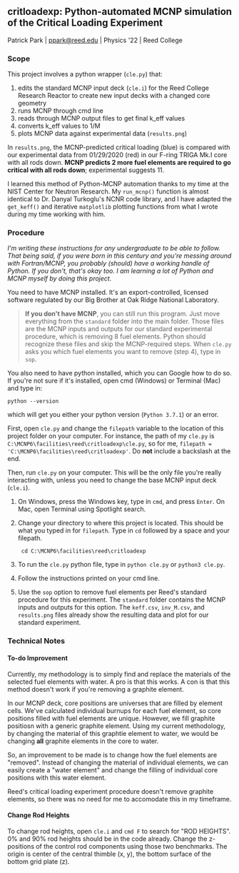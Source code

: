 ## critloadexp: Python-automated MCNP simulation of the Critical Loading Experiment

Patrick Park | <ppark@reed.edu> | Physics '22 | Reed College

### Scope

This project involves a python wrapper (`cle.py`) that:
1. edits the standard MCNP input deck (`cle.i`) for the Reed College Research Reactor to create new input decks with a changed core geometry
2. runs MCNP through cmd line
3. reads through MCNP output files to get final k_eff values
4. converts k_eff values to 1/M 
5. plots MCNP data against experimental data (`results.png`)

In `results.png`, the MCNP-predicted critical loading (blue) is compared with our experimental data from 01/29/2020 (red) in our F-ring TRIGA Mk.I core with all rods down. 
**MCNP predicts 2 more fuel elements are required to go critical with all rods down**; experimental suggests 11.

I learned this method of Python-MCNP automation thanks to my time at the NIST Center for Neutron Research. My `run_mcnp()` function is almost identical to Dr. Danyal Turkoglu's NCNR code library, and I have adapted the `get_keff()` and iterative `matplotlib` plotting functions from what I wrote during my time working with him.

### Procedure

*I'm writing these instructions for any undergraduate to be able to follow.
That being said, if you were born in this century and you're messing around with Fortran/MCNP, you probably (should) have a working handle of Python.
If you don't, that's okay too. I am learning a lot of Python and MCNP myself by doing this project.*

You need to have MCNP installed. It's an export-controlled, licensed software regulated by our Big Brother at Oak Ridge National Laboratory.

> **If you don't have MCNP**, you can still run this program. Just move everything from the `standard` folder into the main folder.
> Those files are the MCNP inputs and outputs for our standard experimental procedure, which is removing 8 fuel elements.
> Python should recognize these files and skip the MCNP-required steps. When `cle.py` asks you which fuel elements you want to remove (step 4), type in `sop`.

You also need to have python installed, which you can Google how to do so. If you're not sure if it's installed, open cmd (Windows) or Terminal (Mac) and type in:
  
    python --version

which will get you either your python version (`Python 3.7.1`) or an error.

First, open `cle.py` and change the `filepath` variable to the location of this project folder on your computer. 
For instance, the path of my `cle.py` is `C:\MCNP6\facilities\reed\critloadexp\cle.py`, so for me, `filepath = 'C:\MCNP6\facilities\reed\critloadexp'`. Do **not** include a backslash at the end.

Then, run `cle.py` on your computer. This will be the only file you're really interacting with, unless you need to change the base MCNP input deck (`cle.i`).

1. On Windows, press the Windows key, type in `cmd`, and press `Enter`. On Mac, open Terminal using Spotlight search.
2. Change your directory to where this project is located. This should be what you typed in for `filepath`. Type in `cd` followed by a space and your filepath.
    
        cd C:\MCNP6\facilities\reed\critloadexp
    
3. To run the `cle.py` python file, type in `python cle.py` or `python3 cle.py`.
4. Follow the instructions printed on your cmd line. 
5. Use the `sop` option to remove fuel elements per Reed's standard procedure for this experiment. 
The `standard` folder contains the MCNP inputs and outputs for this option. The `keff.csv`, `inv_M.csv`, and `results.png` files already show the resulting data and plot for our standard experiment.

### Technical Notes

#### To-do Improvement
Currently, my methodology is to simply find and replace the materials of the selected fuel elements with water. 
A pro is that this works. A con is that this method doesn't work if you're removing a graphite element.

In our MCNP deck, core positions are universes that are filled by element cells. 
We've calculated individual burnups for each fuel element, so core positions filled with fuel elements are unique. 
However, we fill graphite positiosn with a generic graphite element. 
Using my current methodology, by changing the material of this graphtie element to water, 
we would be changing **all** graphite elements in the core to water.

So, an improvement to be made is to change how the fuel elements are "removed". Instead of changing the material of individual elements,
we can easily create a "water element" and change the filling of individual core positions with this water element.

Reed's critical loading experiment procedure doesn't remove graphite elements, so there was no need for me to accomodate this in my timeframe.

#### Change Rod Heights

To change rod heights, open `cle.i` and `cmd F` to search for "ROD HEIGHTS". 0% and 90% rod heights should be in the code already. Change the z-positions of the control rod components using those two benchmarks. 
The origin is center of the central thimble (x, y), the bottom surface of the bottom grid plate (z).
